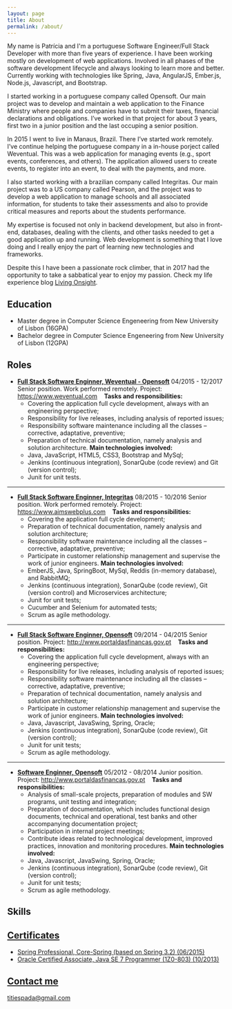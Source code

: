 ```yaml
---
layout: page
title: About
permalink: /about/
---
```


My name is Patrícia and I'm a portuguese Software Engineer/Full Stack Developer with more than five years of experience. I have been working mostly on development of web applications. Involved in all phases of the software development lifecycle and always looking to learn more and better. Currently working with technologies like Spring, Java, AngularJS, Ember.js, Node.js, Javascript, and Bootstrap.

I started working in a portuguese company called Opensoft. Our main project was to develop and maintain a web application to the Finance Ministry where people and companies have to submit their taxes, financial declarations and obligations. I’ve worked in that project for about 3 years, first two in a junior position and the last occuping a senior position.

In 2015 I went to live in Manaus, Brazil. There I’ve started work remotely. I’ve continue helping the portuguese company in a in-house porject called Weventual. This was a web application for managing events (e.g., sport events, conferences, and others). The application allowed users to create events, to register into an event, to deal with the payments, and more.

I also started working with a brazilian company called Integritas. Our main project was to a US company called Pearson, and the project was to develop a web application to manage schools and all associated information, for students to take their assessments and also to provide critical measures and reports about the students performance. 

My expertise is focused not only in backend development, but also in front-end, databases, dealing with the clients, and other tasks needed to get a good application up and running. Web development is something that I love doing and I really enjoy the part of learning new technologies and frameworks.

Despite this I have been a passionate rock climber, that in 2017 had the opportunity to take a sabbatical year to enjoy my passion. Check my life experience blog [Living Onsight](https://www.livingonsight.com).


## Education

* Master degree in Computer Science Engeneering from New University of Lisbon (16GPA)
* Bachelor degree in Computer Science Engeneering from New University of Lisbon (12GPA)

## Roles

* [**Full Stack Software Enginner, Weventual - Opensoft**](#) 
   04/2015 - 12/2017
    Senior position.
    Work performed remotely.
    Project: https://www.weventual.com
    **Tasks and responsibilities:**
    * Covering the application full cycle development, always with an engineering perspective;
    * Responsibility for live releases, including analysis of reported issues;
    * Responsibility software maintenance including all the classes – corrective, adaptative, preventive;
    * Preparation of technical documentation, namely analysis and solution architecture.
    **Main technologies involved:**
    * Java, JavaScript, HTML5, CSS3, Bootstrap and MySql;
    * Jenkins (continuous integration), SonarQube (code review) and Git (version control);
    * Junit for unit tests.

***

* [**Full Stack Software Enginner, Integritas**](#) 
    08/2015 - 10/2016
    Senior position.
    Work performed remotely.
    Project: https://www.aimswebplus.com
    **Tasks and responsibilities:**
    * Covering the application full cycle development;
    * Preparation of technical documentation, namely analysis and solution architecture;
    * Responsibility software maintenance including all the classes – corrective, adaptative, preventive;
    * Participate in customer relationship management and supervise the work of junior engineers.
    **Main technologies involved:**
    * EmberJS, Java, SpringBoot, MySql, Reddis (in-memory database), and RabbitMQ;
    * Jenkins (continuous integration), SonarQube (code review), Git (version control) and Microservices architecture;
    * Junit for unit tests;
    * Cucumber and Selenium for automated tests;
    * Scrum as agile methodology.

***

* [**Full Stack Software Enginner, Opensoft**](#) 
    09/2014 - 04/2015
    Senior position.
    Project: http://www.portaldasfinancas.gov.pt
    **Tasks and responsibilities:**
    * Covering the application full cycle development, always with an engineering perspective;
    * Responsibility for live releases, including analysis of reported issues;
    * Responsibility software maintenance including all the classes – corrective, adaptative, preventive;
    * Preparation of technical documentation, namely analysis and solution architecture;
    * Participate in customer relationship management and supervise the work of junior engineers.
    **Main technologies involved:**
    * Java, Javascript, JavaSwing, Spring, Oracle;
    * Jenkins (continuous integration), SonarQube (code review), Git (version control);
    * Junit for unit tests;
    * Scrum as agile methodology.

***

* [**Software Enginner, Opensoft**](#) 
    05/2012 - 08/2014
    Junior position.
    Project: http://www.portaldasfinancas.gov.pt
    **Tasks and responsibilities:**
    * Analysis of small-scale projects, preparation of modules and SW programs, unit testing and integration;
    * Preparation of documentation, which includes functional design documents, technical and operational, test banks and other accompanying documentation project;
    * Participation in internal project meetings;
    * Contribute ideas related to technological development, improved practices, innovation and monitoring procedures.
    **Main technologies involved:**
    * Java, Javascript, JavaSwing, Spring, Oracle;
    * Jenkins (continuous integration), SonarQube (code review), Git (version control);
    * Junit for unit tests;
    * Scrum as agile methodology.

## Skills
    
<a frameborder="0" data-theme="light" data-stack-embed="true" data-layers="1,2,3,4" href="https://embed.stackshare.io/stacks/embed/db0b724d32c55c13abf864a809ae5b"/><script async src="https://cdn1.stackshare.io/javascripts/client-code.js" charset="utf-8"></script>
    
## Certificates

* Spring Professional, Core-Spring (based on Spring 3.2) (06/2015)
* Oracle Certified Associate, Java SE 7 Programmer (1Z0-803) (10/2013)

## Contact me

[titiespada@gmail.com](mailto:titiespada@gmail.com)
